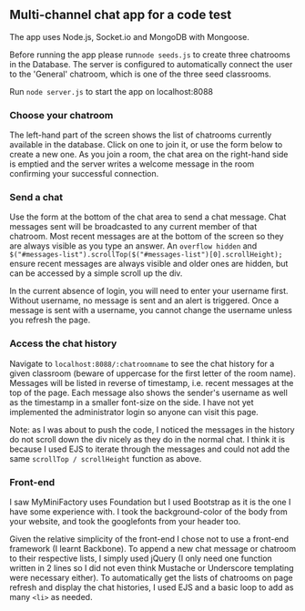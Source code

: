 ## Multi-channel chat app for a code test

The app uses Node.js, Socket.io and MongoDB with Mongoose.

Before running the app please run`node seeds.js` to create three chatrooms in the Database. The server is configured to automatically connect the user to the 'General' chatroom, which is one of the three seed classrooms.

Run `node server.js` to start the app on localhost:8088

### Choose your chatroom

The left-hand part of the screen shows the list of chatrooms currently available in the database. Click on one to join it, or use the form below to create a new one. As you join a room, the chat area on the right-hand side is emptied and the server writes a welcome message in the room confirming your successful connection.

### Send a chat

Use the form at the bottom of the chat area to send a chat message. Chat messages sent will be broadcasted to any current member of that chatroom. Most recent messages are at the bottom of the screen so they are always visible as you type an answer. An `overflow hidden` and `$("#messages-list").scrollTop($("#messages-list")[0].scrollHeight);` ensure recent messages are always visible and older ones are hidden, but can be accessed by a simple scroll up the div.

In the current absence of login, you will need to enter your username first. Without username, no message is sent and an alert is triggered. Once a message is sent with a username, you cannot change the username unless you refresh the page.

### Access the chat history

Navigate to `localhost:8088/:chatroomname` to see the chat history for a given classroom (beware of uppercase for the first letter of the room name).
Messages will be listed in reverse of timestamp, i.e. recent messages at the top of the page. Each message also shows the sender's username as well as the timestamp in a smaller font-size on the side.
I have not yet implemented the administrator login so anyone can visit this page.

Note: as I was about to push the code, I noticed the messages in the history do not scroll down the div nicely as they do in the normal chat. I think it is because I used EJS to iterate through the messages and could not add the same `scrollTop / scrollHeight` function as above.

### Front-end

I saw MyMiniFactory uses Foundation but I used Bootstrap as it is the one I have some experience with.
I took the background-color of the body from your website, and took the googlefonts from your header too.

Given the relative simplicity of the front-end I chose not to use a front-end framework (I learnt Backbone). To append a new chat message or chatroom to their respective lists, I simply used jQuery (I only need one function written in 2 lines so I did not even think Mustache or Underscore templating were necessary either). To automatically get the lists of chatrooms on page refresh and display the chat histories, I used EJS and a basic loop to add as many `<li>` as needed.
